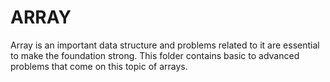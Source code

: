 # ARRAY

Array is an important data structure and problems related to it are essential to make the foundation strong. This folder contains basic to advanced problems that come on this topic of arrays.
